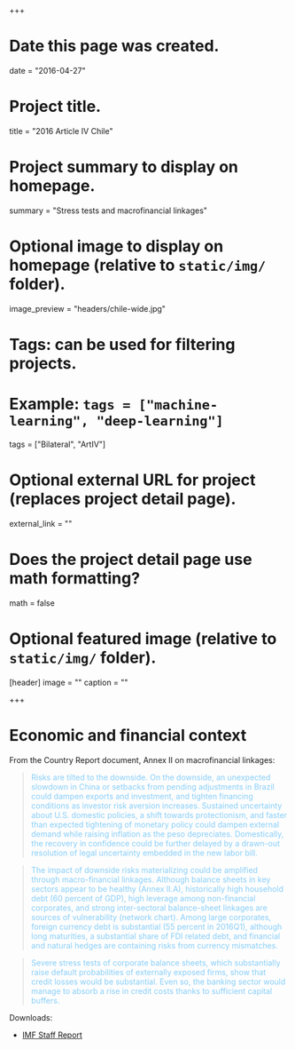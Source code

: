 +++
# Date this page was created.
date = "2016-04-27"

# Project title.
title = "2016 Article IV Chile"

# Project summary to display on homepage.
summary = "Stress tests and macrofinancial linkages"

# Optional image to display on homepage (relative to `static/img/` folder).
image_preview = "headers/chile-wide.jpg"

# Tags: can be used for filtering projects.
# Example: `tags = ["machine-learning", "deep-learning"]`
tags = ["Bilateral", "ArtIV"]

# Optional external URL for project (replaces project detail page).
external_link = ""

# Does the project detail page use math formatting?
math = false

# Optional featured image (relative to `static/img/` folder).
[header]
image = ""
caption = ""

+++

# Economic and financial context

From the Country Report document, Annex II on macrofinancial linkages:


<blockquote>
<font color="lightskyblue">
Risks are tilted to the downside. On
the downside, an unexpected slowdown in China or setbacks from pending adjustments in Brazil
could dampen exports and investment, and tighten financing conditions as investor risk aversion
increases. Sustained uncertainty about U.S. domestic policies, a shift towards protectionism, and
faster than expected tightening of monetary policy could dampen external demand while raising
inflation as the peso depreciates. Domestically, the recovery in confidence could be further delayed
by a drawn-out resolution of legal uncertainty embedded in the new labor bill.
</font>
</blockquote>

<blockquote>
<font color="lightskyblue">
The impact of downside risks materializing could be amplified through macro-financial
linkages. Although balance sheets in key sectors appear to be healthy (Annex II.A), historically high
household debt (60 percent of GDP), high leverage among non-financial corporates, and strong
inter-sectoral balance-sheet linkages are sources of vulnerability (network chart). Among large
corporates, foreign currency debt is substantial (55 percent in 2016Q1), although long maturities,
a substantial share of FDI related debt, and financial and natural hedges are containing risks
from currency mismatches.
</font>
</blockquote>

<blockquote>
<font color="lightskyblue">
Severe stress tests of corporate balance sheets, which substantially raise
default probabilities of externally exposed firms, show that credit losses would be substantial. Even
so, the banking sector would manage to absorb a rise in credit costs thanks to sufficient capital
buffers.
</font>
</blockquote>


Downloads:

- [IMF Staff Report](https://www.imf.org/~/media/Websites/IMF/imported-full-text-pdf/external/pubs/ft/scr/2016/_cr16376.ashx)
